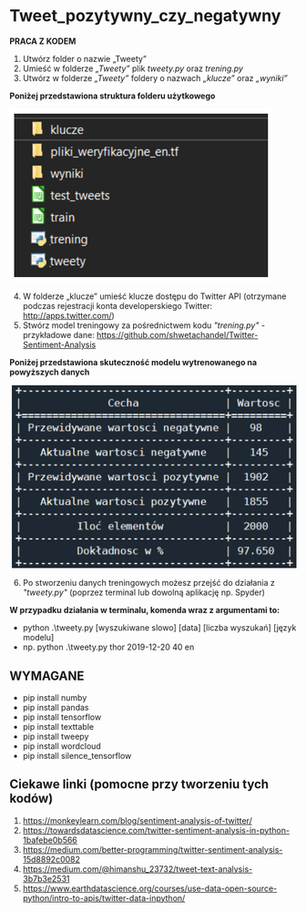 # Tweet_pozytywny_czy_negatywny

**PRACA Z KODEM**
1) Utwórz folder o nazwie „Tweety” 
2) Umieść w folderze _„Tweety”_ plik _tweety.py_ oraz _trening.py_
3) Utwórz w folderze _„Tweety”_ foldery o nazwach _„klucze”_ oraz _„wyniki”_

**Poniżej przedstawiona struktura folderu użytkowego**

![Struktura folderu](https://github.com/AnnaShino/Tweet_pozytywny_czy_negatywny/blob/main/STRUKTURA%20FOLDERU.png)

4) W folderze „klucze” umieść klucze dostępu do Twitter API (otrzymane podczas rejestracji konta developerskiego Twitter: http://apps.twitter.com/) 
5) Stwórz model treningowy za pośrednictwem kodu _"trening.py"_ - przykładowe dane: https://github.com/shwetachandel/Twitter-Sentiment-Analysis

**Poniżej przedstawiona skuteczność modelu wytrenowanego na powyższych danych**

![Model](https://github.com/AnnaShino/Tweet_pozytywny_czy_negatywny/blob/main/MODEL.png)

6) Po stworzeniu danych treningowych możesz przejść do działania z _"tweety.py"_ (poprzez terminal lub dowolną aplikację np. Spyder)

**W przypadku działania w terminalu, komenda wraz z argumentami to:**  
  * python .\tweety.py [wyszukiwane slowo] [data] [liczba wyszukań] [język modelu]  
  * np. python .\tweety.py thor 2019-12-20 40 en

## WYMAGANE
* pip install numby 
* pip install pandas 
* pip install tensorflow 
* pip install texttable 
* pip install tweepy 
* pip install wordcloud
* pip install silence_tensorflow 


## Ciekawe linki (pomocne przy tworzeniu tych kodów)
1) https://monkeylearn.com/blog/sentiment-analysis-of-twitter/ 
2) https://towardsdatascience.com/twitter-sentiment-analysis-in-python-1bafebe0b566 
3) https://medium.com/better-programming/twitter-sentiment-analysis-15d8892c0082 
4) https://medium.com/@himanshu_23732/tweet-text-analysis-3b7b3e2531 
5) https://www.earthdatascience.org/courses/use-data-open-source-python/intro-to-apis/twitter-data-inpython/
